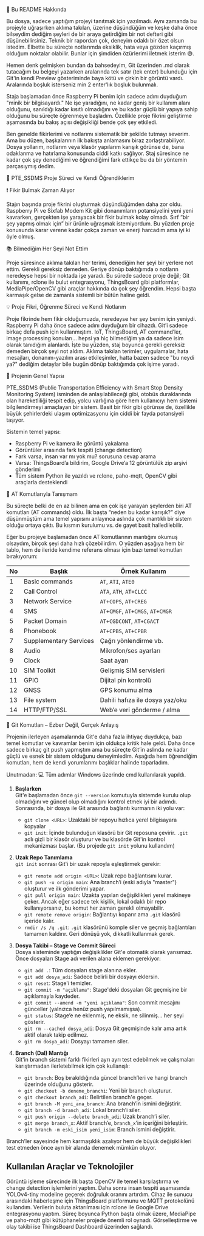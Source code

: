 📌 Bu README Hakkında

Bu dosya, sadece yaptığım projeyi tanıtmak için yazılmadı. Aynı zamanda bu projeyle uğraşırken aklıma takılan, üzerine düşündüğüm ve keşke daha önce bilseydim dediğim şeyleri de bir araya getirdiğim bir not defteri gibi düşünebilirsiniz. Teknik bir rapordan çok, deneyim odaklı bir özet olsun istedim. Elbette bu süreçte notlarımda eksiklik, hata veya gözden kaçırmış olduğum noktalar olabilir. Bunlar için şimdiden özürlerimi iletmek isterim 😅.

Hemen denk gelmişken bundan da bahsedeyim, Git üzerinden .md olarak tutacağım bu belgeyi yazarken aralarında tek satır (tek enter) bulunduğu için Git'in kendi Preview gösteriminde baya kötü ve çirkin bir görüntü vardı. Aralarında boşluk isterseniz min 2 enter'lık boşluk bulunmalı.

Staja başlamadan önce Raspberry Pi benim için sadece adını duyduğum "minik bir bilgisayardı." Ne işe yaradığını, ne kadar geniş bir kullanım alanı olduğunu, sanıldığı kadar kısıtlı olmadığını ve bu kadar güçlü bir yapıya sahip olduğunu bu süreçte öğrenmeye başladım. Özellikle proje fikrini geliştirme aşamasında bu bakış açısı değişikliği bende çok şey etkiledi.

Ben genelde fikirlerimi ve notlarımı sistematik bir şekilde tutmayı severim. Ama bu düzen, başkalarının ilk bakışta anlamasını biraz zorlaştırabiliyor. Dosya yollarım, notlarım veya klasör yapılarım karışık görünse de, bana odaklanma ve hatırlama konusunda ciddi katkı sağlıyor. Staj süresince ne kadar çok şey denediğimi ve öğrendiğimi fark ettikçe bu da bir yöntemin parçasıymış dedim.

🚏 PTE_SSDMS Proje Süreci ve Kendi Öğrendiklerim

❗ Fikir Bulmak Zaman Alıyor

Stajın başında proje fikrini oluşturmak düşündüğümden daha zor oldu. Raspberry Pi ve Sixfab Modem Kit gibi donanımların potansiyelini yeni yeni kavrarken, gerçekten işe yarayacak bir fikir bulmak kolay olmadı. Sırf “bir şey yapmış olmak için” bir ürünle uğraşmak istemiyordum. Bu yüzden proje konusunda karar verene kadar çokça zaman ve enerji harcadım ama iyi ki öyle olmuş.

📚 Bilmediğim Her Şeyi Not Ettim

Proje süresince aklıma takılan her terimi, denediğim her şeyi bir yerlere not ettim. Gerekli gereksiz demeden. Geriye dönüp baktığımda o notların neredeyse hepsi bir noktada işe yaradı. Bu sürede sadece proje değil; Git kullanımı, rclone ile bulut entegrasyonu, ThingsBoard gibi platformlar, MediaPipe/OpenCV gibi araçlar hakkında da çok şey öğrendim. Hepsi başta karmaşık gelse de zamanla sistemli bir bütün haline geldi.

💡 Proje Fikri, Öğrenme Süreci ve Kendi Notlarım

Proje fikrinde hem fikir olduğumuzda, neredeyse her şey benim için yeniydi. Raspberry Pi daha önce sadece adını duyduğum bir cihazdı. Git’i sadece birkaç defa push için kullanmıştım. IoT, ThingsBoard, AT command’ler, image processing konuları… hepsi ya hiç bilmediğim ya da sadece isim olarak tanıdığım alanlardı. İşte bu yüzden, staj boyunca gerekli gereksiz demeden birçok şeyi not aldım. Aklıma takılan terimler, uygulamalar, hata mesajları, donanım-yazılım arası etkileşimler, hatta bazen sadece "bu neydi ya?" dediğim detaylar bile bugün dönüp baktığımda çok işime yaradı.

🎯 Projenin Genel Yapısı

PTE_SSDMS (Public Transportation Efficiency with Smart Stop Density Monitoring System) isminden de anlaşılabileceği gibi, otobüs duraklarında olan hareketliliği tespit edip, yolcu varlığına göre hem kullanıcıyı hem sistemi bilgilendirmeyi amaçlayan bir sistem. Basit bir fikir gibi görünse de, özellikle büyük şehirlerdeki ulaşım optimizasyonu için ciddi bir fayda potansiyeli taşıyor.

Sistemin temel yapısı:
- Raspberry Pi ve kamera ile görüntü yakalama
- Görüntüler arasında fark tespiti (change detection)
- Fark varsa, insan var mı yok mu? sorusuna cevap arama
- Varsa: ThingsBoard’a bildirim, Google Drive’a 12 görüntülük zip arşivi gönderimi
- Tüm sistem Python ile yazıldı ve rclone, paho-mqtt, OpenCV gibi araçlarla desteklendi

📡 AT Komutlarıyla Tanışmam

Bu süreçte belki de en az bilinen ama en çok işe yarayan şeylerden biri AT komutları (AT commands) oldu. İlk başta “neden bu kadar karışık?” diye düşünmüştüm ama temel yapısını anlayınca aslında çok mantıklı bir sistem olduğu ortaya çıktı. Bu kısmın kurulumu vs. de gayet basit halledilebilir.

Eğer bu projeye başlamadan önce AT komutlarının mantığını okumuş olsaydım, birçok şeyi daha hızlı çözebilirdim. O yüzden aşağıya hem bir tablo, hem de ileride kendime referans olması için bazı temel komutları bırakıyorum:

| No  | Başlık                 | Örnek Kullanım                        |
| --- | ---------------------- | -------------------------------------- |
| 1   | Basic commands         | `AT`, `ATI`, `ATE0`                    |
| 2   | Call Control           | `ATA`, `ATH`, `AT+CLCC`                |
| 3   | Network Service        | `AT+COPS`, `AT+CREG`                   |
| 4   | SMS                    | `AT+CMGF`, `AT+CMGS`, `AT+CMGR`        |
| 5   | Packet Domain          | `AT+CGDCONT`, `AT+CGACT`               |
| 6   | Phonebook              | `AT+CPBS`, `AT+CPBR`                   |
| 7   | Supplementary Services | Çağrı yönlendirme vb.                  |
| 8   | Audio                  | Mikrofon/ses ayarları                  |
| 9   | Clock                  | Saat ayarı                             |
| 10  | SIM Toolkit            | Gelişmiş SIM servisleri                |
| 11  | GPIO                   | Dijital pin kontrolü                   |
| 12  | GNSS                   | GPS konumu alma                        |
| 13  | File system            | Dahili hafıza ile dosya yaz/oku        |
| 14  | HTTP/FTP/SSL           | Web’e veri gönderme / alma             |

🧰 Git Komutları – Ezber Değil, Gerçek Anlayış

Projenin ilerleyen aşamalarında Git'e daha fazla ihtiyaç duydukça, bazı temel komutlar ve kavramlar benim için oldukça kritik hale geldi. Daha önce sadece birkaç git push yapmıştım ama bu süreçte Git’in aslında ne kadar güçlü ve esnek bir sistem olduğunu deneyimledim. Aşağıda hem öğrendiğim komutları, hem de kendi yorumlarımı başlıklar halinde toparladım.

Unutmadan: 💻 Tüm adımlar Windows üzerinde cmd kullanılarak yapıldı.

1. **Başlarken**  
   Git'e başlamadan önce `git --version` komutuyla sistemde kurulu olup olmadığını ve güncel olup olmadığını kontrol etmek iyi bir adımdı. Sonrasında, bir dosya ile Git arasında bağlantı kurmanın iki yolu var:
   - `git clone <URL>`: Uzaktaki bir repoyu hızlıca yerel bilgisayara kopyalar
   - `git init`: İçinde bulunduğun klasörü bir Git reposuna çevirir. `.git` adlı gizli bir klasör oluşturur ve bu klasörde Git'in kontrol mekanizması başlar. (Bu projede `git init` yolunu kullandım)

2. **Uzak Repo Tanımlama**  
   `git init` sonrası Git'i bir uzak repoyla eşleştirmek gerekir:
   - `git remote add origin <URL>`: Uzak repo bağlantısını kurar.
   - `git push -u origin main`: Ana branch’i (eski adıyla "master") oluşturur ve ilk gönderimi yapar.
   - `git pull origin main`: Uzakta yapılan değişiklikleri yerel makineye çeker. Ancak eğer sadece tek kişilik, lokal odaklı bir repo kullanıyorsanız, bu komut her zaman gerekli olmayabilir.
   - `git remote remove origin`: Bağlantıyı koparır ama `.git` klasörü içeride kalır.
   - `rmdir /s /q .git`: `.git` klasörünü komple siler ve geçmiş bağlantıları tamamen kaldırır. Geri dönüşü yok, dikkatli kullanmak gerek.

3. **Dosya Takibi – Stage ve Commit Süreci**  
   Dosya sisteminde yaptığın değişiklikler Git'e otomatik olarak yansımaz. Önce dosyaları Stage adı verilen alana eklemen gerekiyor:
   - `git add .`: Tüm dosyaları stage alanına ekler.
   - `git add dosya_adi`: Sadece belirli bir dosyayı eklersin.
   - `git reset`: Stage'i temizler.
   - `git commit -m "açıklama"`: Stage'deki dosyaları Git geçmişine bir açıklamayla kaydeder.
   - `git commit --amend -m "yeni açıklama"`: Son commit mesajını günceller (yalnızca henüz push yapılmamışsa).
   - `git status`: Stage’e ne eklenmiş, ne eksik, ne silinmiş… her şeyi gösterir.
   - `git rm --cached dosya_adi`: Dosya Git geçmişinde kalır ama artık aktif olarak takip edilmez.
   - `git rm dosya_adi`: Dosyayı tamamen siler.

4. **Branch (Dal) Mantığı**  
   Git'in branch sistemi farklı fikirleri ayrı ayrı test edebilmek ve çalışmaları karıştırmadan ilerletebilmek için çok kullanışlı:
   - `git branch`: Boş bırakıldığında güncel branch’leri ve hangi branch üzerinde olduğunu gösterir.
   - `git checkout -b deneme_branchi`: Yeni bir branch oluşturur.
   - `git checkout branch_adi`: Belirtilen branch'e geçer.
   - `git branch -M yeni_ana_branch`: Ana branch’in ismini değiştirir.
   - `git branch -d branch_adi`: Lokal branch’i siler.
   - `git push origin --delete branch_adi`: Uzak branch’i siler.
   - `git merge branch_x`: Aktif branch’e, `branch_x`’in içeriğini birleştirir.
   - `git branch -m eski_isim yeni_isim`: Branch ismini değiştirir.

Branch’ler sayesinde hem karmaşıklık azalıyor hem de büyük değişiklikleri test etmeden önce ayrı bir alanda denemek mümkün oluyor.

## Kullanılan Araçlar ve Teknolojiler

Görüntü işleme sürecinde ilk başta OpenCV ile temel karşılaştırma ve change detection işlemlerini yaptım. Daha sonra insan tespiti aşamasında YOLOv4-tiny modeline geçerek doğruluk oranını artırdım. Cihaz ile sunucu arasındaki haberleşme için ThingsBoard platformunu ve MQTT protokolünü kullandım. Verilerin buluta aktarılması için rclone ile Google Drive entegrasyonu yaptım. Süreç boyunca Python başta olmak üzere, MediaPipe ve paho-mqtt gibi kütüphaneler projede önemli rol oynadı. Görselleştirme ve olay takibi ise ThingsBoard Dashboard üzerinden sağlandı.

